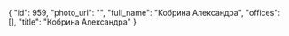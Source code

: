 {
    "id": 959,
    "photo_url": "",
    "full_name": "Кобрина Александра",
    "offices": [],
    "title": "Кобрина Александра"
}
